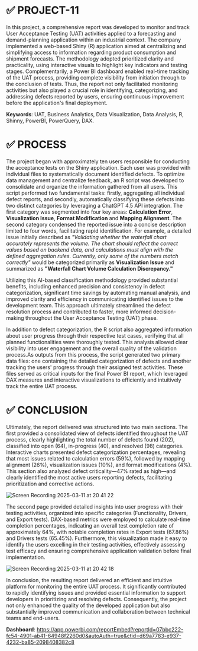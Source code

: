 # ✅ PROJECT-11

In this project, a comprehensive report was developed to monitor and track User Acceptance Testing (UAT) activities applied to a forecasting and demand-planning application within an industrial context. The company implemented a web-based Shiny (R) application aimed at centralizing and simplifying access to information regarding product consumption and shipment forecasts. The methodology adopted prioritized clarity and practicality, using interactive visuals to highlight key indicators and testing stages. Complementarily, a Power BI dashboard enabled real-time tracking of the UAT process, providing complete visibility from initiation through to the conclusion of tests. Thus, the report not only facilitated monitoring activities but also played a crucial role in identifying, categorizing, and addressing defects reported by users, ensuring continuous improvement before the application's final deployment.

**Keywords**: UAT, Business Analytics, Data Visualization, Data Analysis, R, Shinny, PowerBI, PowerQuery, DAX.

# ✅ PROCESS

The project began with approximately ten users responsible for conducting the acceptance tests on the Shiny application. Each user was provided with individual files to systematically document identified defects. To optimize data management and centralize feedback, an R script was developed to consolidate and organize the information gathered from all users. This script performed two fundamental tasks: firstly, aggregating all individual defect reports, and secondly, automatically classifying these defects into two distinct categories by leveraging a ChatGPT 4.5 API integration. The first category was segmented into four key areas: **Calculation Error**, **Visualization Issue**, **Format Modification** and **Mapping Alignment**. The second category condensed the reported issue into a concise description limited to four words, facilitating rapid identification. For example, a detailed issue initially described as *"Validating whether the waterfall chart accurately represents the volume. The chart should reflect the correct values based on backend data, and calculations must align with the defined aggregation rules. Currently, only some of the numbers match correctly"* would be categorized primarily as **Visualization Issue** and summarized as **"Waterfall Chart Volume Calculation Discrepancy."**

Utilizing this AI-based classification methodology provided substantial benefits, including enhanced precision and consistency in defect categorization, significant time savings by automating manual analysis, and improved clarity and efficiency in communicating identified issues to the development team. This approach ultimately streamlined the defect resolution process and contributed to faster, more informed decision-making throughout the User Acceptance Testing (UAT) phase.

In addition to defect categorization, the R script also aggregated information about user progress through their respective test cases, verifying that all planned functionalities were thoroughly tested. This analysis allowed clear visibility into user engagement and the overall quality of the validation process.As outputs from this process, the script generated two primary data files: one containing the detailed categorization of defects and another tracking the users' progress through their assigned test activities. These files served as critical inputs for the final Power BI report, which leveraged DAX measures and interactive visualizations to efficiently and intuitively track the entire UAT process.

# ✅ CONCLUSION

Ultimately, the report delivered was structured into two main sections. The first provided a consolidated view of defects identified throughout the UAT process, clearly highlighting the total number of defects found (202), classified into open (64), in-progress (40), and resolved (98) categories. Interactive charts presented defect categorization percentages, revealing that most issues related to calculation errors (59%), followed by mapping alignment (26%), visualization issues (10%), and format modifications (4%). This section also analyzed defect criticality—47% rated as high—and clearly identified the most active users reporting defects, facilitating prioritization and corrective actions.

![Screen Recording 2025-03-11 at 20 41 22](https://github.com/user-attachments/assets/c7d38678-52d2-4cb0-999c-1d46990707b0)

The second page provided detailed insights into user progress with their testing activities, organized into specific categories (Functionality, Drivers, and Export tests). DAX-based metrics were employed to calculate real-time completion percentages, indicating an overall test completion rate of approximately 64%, with notable completion rates in Export tests (67.86%) and Drivers tests (65.45%). Furthermore, this visualization made it easy to identify the users excelling in their testing activities, effectively assessing test efficacy and ensuring comprehensive application validation before final implementation.

![Screen Recording 2025-03-11 at 20 42 18](https://github.com/user-attachments/assets/aab179a6-6725-43a9-a6ee-3b2306765166)

In conclusion, the resulting report delivered an efficient and intuitive platform for monitoring the entire UAT process. It significantly contributed to rapidly identifying issues and provided essential information to support developers in prioritizing and resolving defects. Consequently, the project not only enhanced the quality of the developed application but also substantially improved communication and collaboration between technical teams and end-users.

**Dashboard**: https://app.powerbi.com/reportEmbed?reportId=07bbc222-fc54-4901-ab41-64948f2260d0&autoAuth=true&ctid=d69a7783-e937-4232-ba85-2098408382c8
